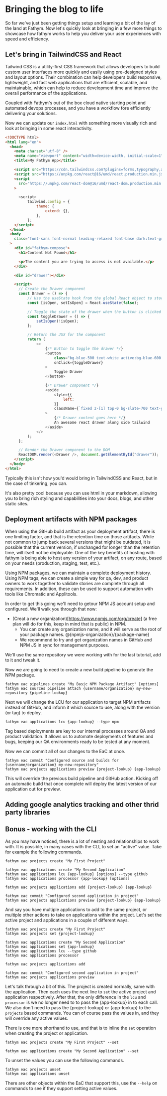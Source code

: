 # Bringing the blog to life

So far we've just been getting things setup and learning a bit of the lay of the land at Fathym. Now let's quickly look at bringing in a few more things to showcase how fathym works to help you deliver your user experiences with speed and efficiency.

## Let's bring in TailwindCSS and React

Tailwind CSS is a utility-first CSS framework that allows developers to build custom user interfaces more quickly and easily using pre-designed styles and layout options. Their combination can help developers build responsive, lightweight, and fast web applications that are efficient, scalable, and maintainable, which can help to reduce development time and improve the overall performance of the applications.

Coupled with Fathym's out of the box cloud native starting point and automated devops processes, and you have a workflow fore efficiently delivering your solutions.

Now we can update our `index.html` with something more visually rich and look at bringing in some react interactivity.

```html
<!DOCTYPE html>
<html lang="en">
  <head>
    <meta charset="utf-8" />
    <meta name="viewport" content="width=device-width, initial-scale=1" />
    <title>My Fathym App</title>

    <script src="https://cdn.tailwindcss.com?plugins=forms,typography,aspect-ratio,line-clamp"></script>
    <script src="https://unpkg.com/react@16/umd/react.production.min.js"></script>
    <script
      src="https://unpkg.com/react-dom@16/umd/react-dom.production.min.js"
    >

      <script>
          tailwind.config = {
              theme: {
                  extend: {},
              },
          };
    </script>
  </head>
  <body
    class="font-sans font-normal leading-relaxed font-base dark:text-gray-100 text-gray-800 prose dark"
  >
    <div id="fathym-compose">
      <h1>Content Not Found</h1>

      <p>The content you are trying to access is not available.</p>
    </div>

    <div id="drawer"></div>

    <script>
      // Create the Drawer component
      const Drawer = () => {
          // Use the useState hook from the global React object to store the state of the drawer
          const [isOpen, setIsOpen] = React.useState(false);

          // Toggle the state of the drawer when the button is clicked
          const toggleDrawer = () => {
              setIsOpen(!isOpen);
          };

          // Return the JSX for the component
          return (
              <>
                  {/* Button to toggle the drawer */}
                  <button
                      class="bg-blue-500 text-white active:bg-blue-600 font-bold uppercase text-xs px-4 py-2 rounded shadow hover:shadow-md outline-none focus:outline-none mr-1 mb-1 ease-linear transition-all duration-150"
                      onClick={toggleDrawer}
                  >
                      Toggle Drawer
                  </button>

                  {/* Drawer component */}
                  <aside
                      style={{
                          left:
                      }}
                      className={`fixed z-[1] top-0 bg-slate-700 text-gray-200 drop-shadow h-full w-[300px] ${isOpen ? "left-0" : "left-[-300px]"}`}
                  >
                      {/* Drawer content goes here */}
                      An awesome react drawer along side tailwind
                  </aside>
              </>
          );
      };

      // Render the Drawer component to the DOM
      ReactDOM.render(<Drawer />, document.getElementById("drawer"));
    </script>
  </body>
</html>
```

Typically this isn't how you'd would bring in TailwindCSS and React, but in the case of tinkering, you can.

It's also pretty cool because you can use html in your markdown, allowing you to bring rich styling and capabilities into your docs, blogs, and other static sites.

## Deployment artifacts with NPM packages

When using the GitHub build artifact as your deployment artifact, there is one limiting factor, and that is the retention time on those artifacts. While not common to jump back several versions that might be outdated, it is possible that the current version, if unchanged for longer than the retention time, will itself not be deployable. One of the key benefits of hosting with fathym is being able to host any version of your artifact, on any route, based on your needs (production, staging, test, etc.).

Using NPM packages, we can maintain a complete deployment history. Using NPM tags, we can create a simple way for qa, dev, and product owners to work together to validate stories are complete through all requirements. In addition, these can be used to support automation with tools like Chromatic and Applitools.

In order to get this going we'll need to getour NPM JS account setup and configured. We'll walk you through that now:

- (Creat a new organization)[https://www.npmjs.com/org/create] (a free plan will do for this, keep in mind that is public) in NPM.
  - You can create any organization name, and it will serve as the root of your package names. @{npmjs-organization}/{package-name}
  - We recommend to try and get organization names in GitHub and NPM JS in sync for management purposes.

We'll use the same repository we were working with for the last tutorial, add to it and tweak it.

Now we are going to need to create a new build pipeline to generate the NPM package.

```cli
fathym eac pipelines create "My Basic NPM Package Artifact" [options]
fathym eac sources pipeline attach {username/organization} my-new-repository {pipeline-lookup}
```

Next we will change the LCU for our application to target NPM artifacts instead of GitHub, and inform it which source to use, along with the version (or tag) to deploy.

```cli
fathym eac applications lcu {app-lookup} --type npm
```

Tag based deployments are key to our internal processes around QA and product validation. It allows us to automate deployments of features and bugs, keeping our QA environments ready to be tested at any moment.

Now we can commit all of our changes to the EaC at once.

```cli
fathym eac commit "Configured source and builds for {username/organization} my-new-repository"
fathym eac projects applications preview {project-lookup} {app-lookup}
```

This will override the previous build pipeline and GitHub action. Kicking off an automatic build that once complete will deploy the latest version of our application out for preview.

## Adding google analytics tracking and other thrid party libraries

## Bonus - working with the CLI

As you may have noticed, there is a lot of nesting and relationships to work with. It is possible, in many cases with the CLI, to set an "active" value. Take for example the following commands.

```cli
fathym eac projects create "My First Project"

fathym eac applications create "My Second Application"
fathym eac applications lcu {app-lookup} [options] --type github
fathym eac applications processor {app-lookup} [options]

fathym eac projects applications add {project-lookup} {app-lookup}

fathym eac commit "Configured second application in project"
fathym eac projects applications preview {project-lookup} {app-lookup}
```

And say you have multiple applications to add to the same project, or multiple other actions to take on applications within the project. Let's set the active project and applications in a couple of different ways.

```cli
fathym eac projects create "My First Project"
fathym eac projects set {project-lookup}

fathym eac applications create "My Second Application"
fathym eac applications set {app-lookup}
fathym eac applications lcu --type github
fathym eac applications processor

fathym eac projects applications add

fathym eac commit "Configured second application in project"
fathym eac projects applications preview
```

Let's talk through a bit of this. The project is created normally, same with the application. Then each uses the next line to `set` the active project and application respectively. After that, the only difference in the `lcu` and `processor` is we no longer need to to pass the {app-lookup} in to each call. We also don't need to pass the {project-lookup} or {app-lookup} to the `projects` based commands. You can of course pass the values in, and they will override any active values.

There is one more shorthand to use, and that is to inline the `set` operation when creating the project or application.

```cli
fathym eac projects create "My First Project" --set

fathym eac applications create "My Second Application" --set
```

To unset the values you can use the following commands.

```cli
fathym eac projects unset
fathym eac applications unset
```

There are other objects within the EaC that support this, use the `--help` on commands to see if they support setting active values.
